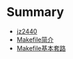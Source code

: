 # Summary

* [jz2440](README.md)
* [Makefile简介](docs/Makefile简介/Makefile简介.md)
* [Makefile基本套路](docs/Makefile基本套路/Makefile基本套路.md)

